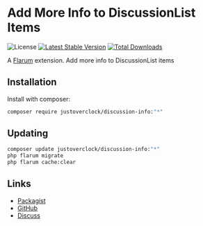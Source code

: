 # Add More Info to DiscussionList Items

![License](https://img.shields.io/badge/license-MIT-blue.svg) [![Latest Stable Version](https://img.shields.io/packagist/v/justoverclock/discussion-info.svg)](https://packagist.org/packages/justoverclock/discussion-info) [![Total Downloads](https://img.shields.io/packagist/dt/justoverclock/discussion-info.svg)](https://packagist.org/packages/justoverclock/discussion-info)

A [Flarum](http://flarum.org) extension. Add more info to DiscussionList items

## Installation

Install with composer:

```sh
composer require justoverclock/discussion-info:"*"
```

## Updating

```sh
composer update justoverclock/discussion-info:"*"
php flarum migrate
php flarum cache:clear
```

## Links

- [Packagist](https://packagist.org/packages/justoverclock/discussion-info)
- [GitHub](https://github.com/justoverclock/discussion-info)
- [Discuss](https://discuss.flarum.org/d/PUT_DISCUSS_SLUG_HERE)
